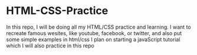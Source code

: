 # HTML-CSS-Practice

In this repo, I will be doing all my HTML/CSS practice and learning. I want to recreate famous wesites, like youtube, facebook, or twitter, and also put some simple examples in html/css
I plan on starting a javaScript tutorial which I will also practice in this repo
